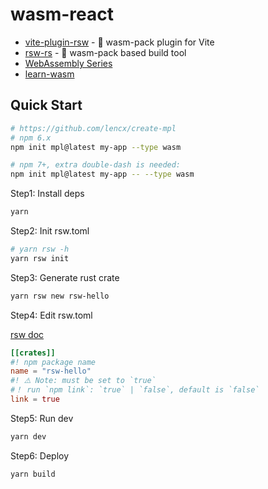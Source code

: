 # wasm-react

- [vite-plugin-rsw](https://github.com/lencx/vite-plugin-rsw) - 🦀 wasm-pack plugin for Vite
- [rsw-rs](https://github.com/lencx/rsw-rs) - 🦞 wasm-pack based build tool
- [WebAssembly Series](https://github.com/lencx/awesome/blob/main/WebAssembly.md)
- [learn-wasm](https://github.com/lencx/learn-wasm)

## Quick Start

```bash
# https://github.com/lencx/create-mpl
# npm 6.x
npm init mpl@latest my-app --type wasm

# npm 7+, extra double-dash is needed:
npm init mpl@latest my-app -- --type wasm
```

Step1: Install deps

```bash
yarn
```

Step2: Init rsw.toml

```bash
# yarn rsw -h
yarn rsw init
```

Step3: Generate rust crate

```bash
yarn rsw new rsw-hello
```

Step4: Edit rsw.toml

[rsw doc](https://github.com/lencx/rsw-rs#readme)

```toml
[[crates]]
#! npm package name
name = "rsw-hello"
#! ⚠️ Note: must be set to `true`
#！ run `npm link`: `true` | `false`, default is `false`
link = true
```

Step5: Run dev

```bash
yarn dev
```

Step6: Deploy

```bash
yarn build
```

